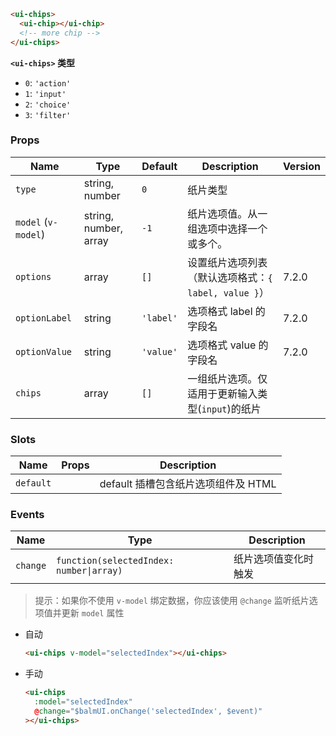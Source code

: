```html
<ui-chips>
  <ui-chip></ui-chip>
  <!-- more chip -->
</ui-chips>
```

**`<ui-chips>` 类型**

- `0`: `'action'`
- `1`: `'input'`
- `2`: `'choice'`
- `3`: `'filter'`

### Props

| Name                | Type                  | Default   | Description                                          | Version |
| ------------------- | --------------------- | --------- | ---------------------------------------------------- | ------- |
| `type`              | string, number        | `0`       | 纸片类型                                             |         |
| `model` (`v-model`) | string, number, array | `-1`      | 纸片选项值。从一组选项中选择一个或多个。             |         |
| `options`           | array                 | `[]`      | 设置纸片选项列表（默认选项格式：`{ label, value }`） | 7.2.0   |
| `optionLabel`       | string                | `'label'` | 选项格式 label 的字段名                              | 7.2.0   |
| `optionValue`       | string                | `'value'` | 选项格式 value 的字段名                              | 7.2.0   |
| `chips`             | array                 | `[]`      | 一组纸片选项。仅适用于更新输入类型(`input`)的纸片    |         |

### Slots

| Name      | Props | Description                         |
| --------- | ----- | ----------------------------------- |
| `default` |       | default 插槽包含纸片选项组件及 HTML |

### Events

| Name     | Type                                     | Description          |
| -------- | ---------------------------------------- | -------------------- |
| `change` | `function(selectedIndex: number\|array)` | 纸片选项值变化时触发 |

> 提示：如果你不使用 `v-model` 绑定数据，你应该使用 `@change` 监听纸片选项值并更新 `model` 属性

- 自动

  ```html
  <ui-chips v-model="selectedIndex"></ui-chips>
  ```

- 手动

  ```html
  <ui-chips
    :model="selectedIndex"
    @change="$balmUI.onChange('selectedIndex', $event)"
  ></ui-chips>
  ```
